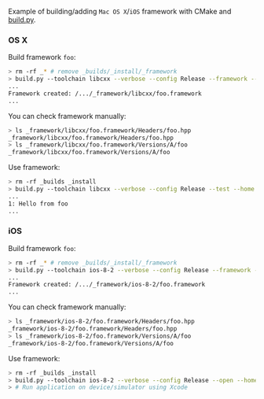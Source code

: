 Example of building/adding `Mac OS X`/`iOS` framework with CMake and [build.py](https://github.com/ruslo/polly#buildpy).

### OS X

Build framework `foo`:


```bash
> rm -rf _* # remove _builds/_install/_framework
> build.py --toolchain libcxx --verbose --config Release --framework --home Foo
...
Framework created: /.../_framework/libcxx/foo.framework
...
```

You can check framework manually:


```bash
> ls _framework/libcxx/foo.framework/Headers/foo.hpp
_framework/libcxx/foo.framework/Headers/foo.hpp
> ls _framework/libcxx/foo.framework/Versions/A/foo
_framework/libcxx/foo.framework/Versions/A/foo

```

Use framework:

```bash
> rm -rf _builds _install
> build.py --toolchain libcxx --verbose --config Release --test --home Boo
...
1: Hello from foo
...

```

### iOS

Build framework `foo`:


```bash
> rm -rf _* # remove _builds/_install/_framework
> build.py --toolchain ios-8-2 --verbose --config Release --framework --home Foo
...
Framework created: /.../_framework/ios-8-2/foo.framework
...
```

You can check framework manually:


```bash
> ls _framework/ios-8-2/foo.framework/Headers/foo.hpp
_framework/ios-8-2/foo.framework/Headers/foo.hpp
> ls _framework/ios-8-2/foo.framework/Versions/A/foo
_framework/ios-8-2/foo.framework/Versions/A/foo

```

Use framework:

```bash
> rm -rf _builds _install
> build.py --toolchain ios-8-2 --verbose --config Release --open --home Boo
> # Run application on device/simulator using Xcode

```
